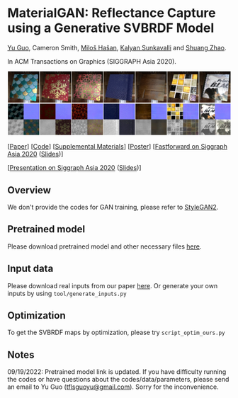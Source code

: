 # MaterialGAN: Reflectance Capture using a Generative SVBRDF Model

[Yu Guo](https://tflsguoyu.github.io/), Cameron Smith, [Miloš Hašan](http://miloshasan.net/), [Kalyan Sunkavalli](http://www.kalyans.org/) and [Shuang Zhao](https://shuangz.com/). 

In ACM Transactions on Graphics (SIGGRAPH Asia 2020).

<img src="https://github.com/tflsguoyu/materialgan_suppl/blob/master/github/teaser.jpg" width="1000px">

[[Paper](https://github.com/tflsguoyu/materialgan_paper/blob/master/materialgan.pdf)]
[[Code](https://github.com/tflsguoyu/materialgan)]
[[Supplemental Materials](https://tflsguoyu.github.io/materialgan_suppl/)]
[[Poster](https://github.com/tflsguoyu/layeredbsdf_poster/blob/master/materialgan_poster.pdf)]
[[Fastforward on Siggraph Asia 2020](https://youtu.be/v5u6LYCN_PU) ([Slides](https://www.dropbox.com/s/zirw16peipdtq70/layeredbsdf_ff.pptx?dl=0))]

[[Presentation on Siggraph Asia 2020]() ([Slides](https://www.dropbox.com/s/i8h4h9jph1np3dt/layeredbsdf_main.pptx?dl=0))]

## Overview
We don't provide the codes for GAN training, please refer to [StyleGAN2](https://github.com/NVlabs/stylegan2).

## Pretrained model
Please download pretrained model and other necessary files [here](https://www.ics.uci.edu/~yug10/webpage/suppl/2020TOG/pretrained.zip).

## Input data
Please download real inputs from our paper [here](https://www.ics.uci.edu/~yug10/webpage/suppl/2020TOG/real_input.zip).
Or generate your own inputs by using `tool/generate_inputs.py`

## Optimization
To get the SVBRDF maps by optimization, please try `script_optim_ours.py`

## Notes 
09/19/2022: Pretrained model link is updated. If you have difficulty running the codes or have questions about the codes/data/parameters, please send an email to Yu Guo (tflsguoyu@gmail.com). Sorry for the inconvenience.
